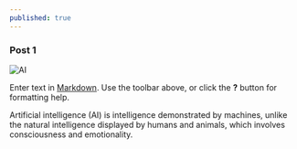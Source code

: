 ```yaml
---
published: true
---
```

### Post 1

![AI]({{site.baseurl}}/files/images/west.jpg)

Enter text in [Markdown](http://daringfireball.net/projects/markdown/). Use the toolbar above, or click the **?** button for formatting help.

Artificial intelligence (AI) is intelligence demonstrated by machines, unlike the natural intelligence displayed by humans and animals, which involves consciousness and emotionality.
